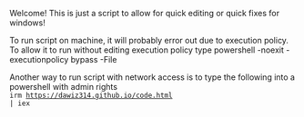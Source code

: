 Welcome!
This is just a script to allow for quick editing or quick fixes for windows!

To run script on machine, it will probably error out due to execution policy. To allow it to run without editing execution policy type powershell -noexit -executionpolicy bypass -File <filenamehere>

Another way to run script with network access is to type the following into a powershell with admin rights<br>
<code>irm https://dawiz314.github.io/code.html | iex </code>
